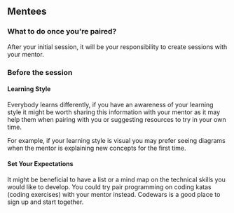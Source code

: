 ## Mentees
### What to do once you're paired?
After your initial session, it will be your responsibility to create sessions with your mentor.

### Before the session
#### Learning Style
Everybody learns differently, if you have an awareness of your learning style it might be worth sharing this information with your mentor as it may help them when pairing with you or suggesting resources to try in your own time. 

For example, if your learning style is visual you may prefer seeing diagrams when the mentor is explaining new concepts for the first time.

#### Set Your Expectations
It might be beneficial to have a list or a mind map on the technical skills you would like to develop. You could try pair programming on coding katas (coding exercises) with your mentor instead. Codewars is a good place to sign up and start together.
